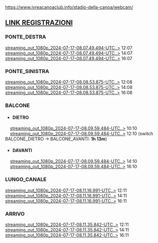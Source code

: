 https://www.ivreacanoaclub.info/stadio-della-canoa/webcam/ <br>

## [LINK REGISTRAZIONI](https://cdn.top-ix.org/ivreacanoa/)

### PONTE_DESTRA 
[streaming_out_1080p_2024-07-17-08.07.49.494-UTC..>](https://cdn.top-ix.org/ivreacanoa/streaming_out_1080p_2024-07-17-08.07.49.494-UTC_1.mp4) 12:07<br>
[streaming_out_1080p_2024-07-17-08.07.49.494-UTC..>](https://cdn.top-ix.org/ivreacanoa/streaming_out_1080p_2024-07-17-08.07.49.494-UTC_2.mp4) 14:07<br>
[streaming_out_1080p_2024-07-17-08.07.49.494-UTC..>](https://cdn.top-ix.org/ivreacanoa/streaming_out_1080p_2024-07-17-08.07.49.494-UTC_3.mp4) 16:07<br>


### PONTE_SINISTRA
[streaming_out_1080p_2024-07-17-08.08.53.875-UTC..>](https://cdn.top-ix.org/ivreacanoa/streaming_out_1080p_2024-07-17-08.08.53.875-UTC_1.mp4) 12:08<br>
[streaming_out_1080p_2024-07-17-08.08.53.875-UTC..>](https://cdn.top-ix.org/ivreacanoa/streaming_out_1080p_2024-07-17-08.08.53.875-UTC_2.mp4) 14:08<br>
[streaming_out_1080p_2024-07-17-08.08.53.875-UTC..>](https://cdn.top-ix.org/ivreacanoa/streaming_out_1080p_2024-07-17-08.08.53.875-UTC_3.mp4) 16:08<br>

### BALCONE
- #### DIETRO
&nbsp;&nbsp;&nbsp;&nbsp;[streaming_out_1080p_2024-07-17-08.09.59.484-UTC..>](https://cdn.top-ix.org/ivreacanoa/streaming_out_1080p_2024-07-17-08.09.59.484-UTC_0.mp4) 10:10<br>
&nbsp;&nbsp;&nbsp;&nbsp;[streaming_out_1080p_2024-07-17-08.09.59.484-UTC..>](https://cdn.top-ix.org/ivreacanoa/streaming_out_1080p_2024-07-17-08.09.59.484-UTC_1.mp4) 12:10 (switch BALCONE_DIETRO -> BALCONE_AVANTI: **1h 13m**) <br> 

- #### DAVANTI
&nbsp;&nbsp;&nbsp;&nbsp;[streaming_out_1080p_2024-07-17-08.09.59.484-UTC..>](https://cdn.top-ix.org/ivreacanoa/streaming_out_1080p_2024-07-17-08.09.59.484-UTC_2.mp4) 14:10<br>
&nbsp;&nbsp;&nbsp;&nbsp;[streaming_out_1080p_2024-07-17-08.09.59.484-UTC..>](https://cdn.top-ix.org/ivreacanoa/streaming_out_1080p_2024-07-17-08.09.59.484-UTC_3.mp4) 16:10<br>

### LUNGO_CANALE
[streaming_out_1080p_2024-07-17-08.11.16.991-UTC..>](https://cdn.top-ix.org/ivreacanoa/streaming_out_1080p_2024-07-17-08.11.16.991-UTC_1.mp4) 12:11<br>
[streaming_out_1080p_2024-07-17-08.11.16.991-UTC..>](https://cdn.top-ix.org/ivreacanoa/streaming_out_1080p_2024-07-17-08.11.16.991-UTC_2.mp4) 14:11<br>
[streaming_out_1080p_2024-07-17-08.11.16.991-UTC..>](https://cdn.top-ix.org/ivreacanoa/streaming_out_1080p_2024-07-17-08.11.16.991-UTC_3.mp4) 16:11<br>

### ARRIVO
[streaming_out_1080p_2024-07-17-08.11.35.842-UTC..>](https://cdn.top-ix.org/ivreacanoa/streaming_out_1080p_2024-07-17-08.11.35.842-UTC_1.mp4) 12:11<br>
[streaming_out_1080p_2024-07-17-08.11.35.842-UTC..>](https://cdn.top-ix.org/ivreacanoa/streaming_out_1080p_2024-07-17-08.11.35.842-UTC_2.mp4) 14:11<br>
[streaming_out_1080p_2024-07-17-08.11.35.842-UTC..>](https://cdn.top-ix.org/ivreacanoa/streaming_out_1080p_2024-07-17-08.11.35.842-UTC_3.mp4) 16:11<br>


